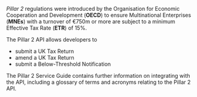 *Pillar 2* regulations were introduced by the Organisation for Economic Cooperation and Development (**OECD**) to ensure Multinational Enterprises (**MNEs**) with a turnover of €750m or more are subject to a minimum Effective Tax Rate (**ETR**) of 15%.

The Pillar 2 API allows developers to 
 - submit a UK Tax Return
 - amend a UK Tax Return
 - submit a Below-Threshold Notification

The Pillar 2 Service Guide contains further information on integrating with the API, including a glossary of terms and acronyms relating to the Pillar 2 API.

